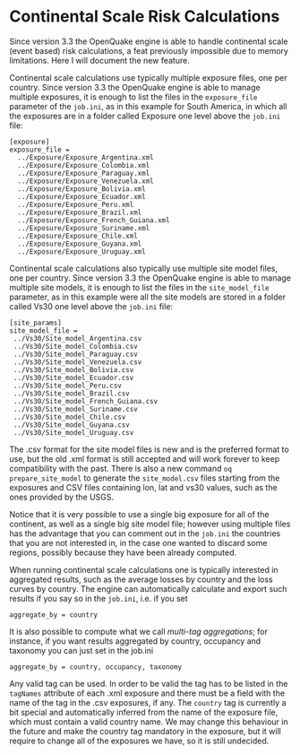Continental Scale Risk Calculations
=========================================

Since version 3.3 the OpenQuake engine is able to handle continental
scale (event based) risk calculations, a feat previously impossible due
to memory limitations. Here I will document the new feature.

Continental scale calculations use typically multiple exposure files, one
per country. Since version 3.3 the OpenQuake engine is able to manage
multiple exposures, it is enough to list the files in the `exposure_file`
parameter of the `job.ini`, as in this example for South America, in
which all the exposures are in a folder called Exposure one level above
the `job.ini` file:
```
[exposure]
exposure_file =
  ../Exposure/Exposure_Argentina.xml
  ../Exposure/Exposure_Colombia.xml
  ../Exposure/Exposure_Paraguay.xml
  ../Exposure/Exposure_Venezuela.xml
  ../Exposure/Exposure_Bolivia.xml
  ../Exposure/Exposure_Ecuador.xml
  ../Exposure/Exposure_Peru.xml
  ../Exposure/Exposure_Brazil.xml
  ../Exposure/Exposure_French_Guiana.xml
  ../Exposure/Exposure_Suriname.xml
  ../Exposure/Exposure_Chile.xml
  ../Exposure/Exposure_Guyana.xml
  ../Exposure/Exposure_Uruguay.xml
```
Continental scale calculations also typically use multiple site model files,
one per country. Since version 3.3 the OpenQuake engine is able to manage
multiple site models, it is enough to list the files in the `site_model_file`
parameter, as in this example were all the site models are stored in a folder
called Vs30 one level above the `job.ini` file:
```
[site_params]
site_model_file =
 ../Vs30/Site_model_Argentina.csv
 ../Vs30/Site_model_Colombia.csv
 ../Vs30/Site_model_Paraguay.csv
 ../Vs30/Site_model_Venezuela.csv
 ../Vs30/Site_model_Bolivia.csv
 ../Vs30/Site_model_Ecuador.csv
 ../Vs30/Site_model_Peru.csv
 ../Vs30/Site_model_Brazil.csv
 ../Vs30/Site_model_French_Guiana.csv
 ../Vs30/Site_model_Suriname.csv
 ../Vs30/Site_model_Chile.csv
 ../Vs30/Site_model_Guyana.csv
 ../Vs30/Site_model_Uruguay.csv
```
The .csv format for the site model files is new and is the preferred
format to use, but the old .xml format is still accepted and will work
forever to keep compatibility with the past. There is also a new command
`oq prepare_site_model` to generate the `site_model.csv` files starting
from the exposures and CSV files containing lon, lat and vs30 values,
such as the ones provided by the USGS.

Notice that it is very possible to use a single big exposure for all of
the continent, as well as a single big site model file; however using
multiple files has the advantage that you can comment out in the `job.ini`
the countries that you are not interested in, in the case one wanted
to discard some regions, possibly because they have been already computed.

When running continental scale calculations one is typically interested
in aggregated results, such as the average losses by country and the
loss curves by country. The engine can automatically calculate and export
such results if you say so in the `job.ini`, i.e. if you set
```
aggregate_by = country
```
It is also possible to compute what we call *multi-tag aggregations*;
for instance, if you want results aggregated by country, occupancy
and taxonomy you can just set in the job.ini
```
aggregate_by = country, occupancy, taxonomy
```
Any valid tag can be used. In order to be valid the tag has to be listed
in the `tagNames` attribute of each .xml exposure and there must be a
field with the name of the tag in the .csv exposures, if any.
The `country` tag is currently a bit special and automatically inferred
from the name of the exposure file, which must contain a valid country
name. We may change this behaviour in the future and make the country tag
mandatory in the exposure, but it will require to change all of the exposures
we have, so it is still undecided.
